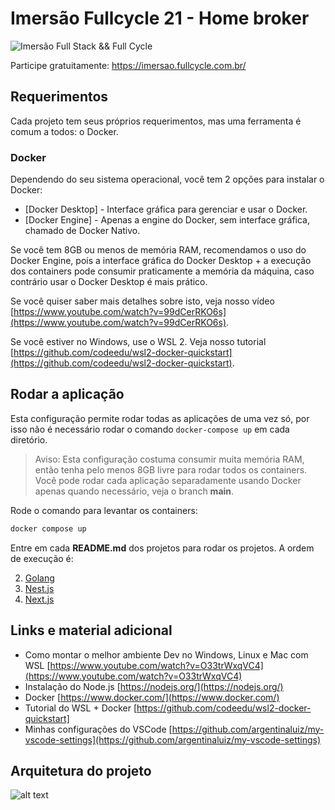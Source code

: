 # Imersão Fullcycle 21 - Home broker

![Imersão Full Stack && Full Cycle](https://events-fullcycle.s3.amazonaws.com/events-fullcycle/static/site/img/grupo_4417.png)

Participe gratuitamente: https://imersao.fullcycle.com.br/

## Requerimentos

Cada projeto tem seus próprios requerimentos, mas uma ferramenta é comum a todos: o Docker.

### Docker

Dependendo do seu sistema operacional, você tem 2 opções para instalar o Docker:

- [Docker Desktop] - Interface gráfica para gerenciar e usar o Docker.
- [Docker Engine] - Apenas a engine do Docker, sem interface gráfica, chamado de Docker Nativo.

Se você tem 8GB ou menos de memória RAM, recomendamos o uso do Docker Engine, pois a interface gráfica do Docker Desktop + a execução dos containers pode consumir praticamente a memória da máquina, caso contrário usar o Docker Desktop é mais prático.

Se você quiser saber mais detalhes sobre isto, veja nosso vídeo [https://www.youtube.com/watch?v=99dCerRKO6s](https://www.youtube.com/watch?v=99dCerRKO6s).

Se você estiver no Windows, use o WSL 2. Veja nosso tutorial [https://github.com/codeedu/wsl2-docker-quickstart](https://github.com/codeedu/wsl2-docker-quickstart).

## Rodar a aplicação

Esta configuração permite rodar todas as aplicações de uma vez só, por isso não é necessário rodar o comando `docker-compose up` em cada diretório.
> Aviso: Esta configuração costuma consumir muita memória RAM, então tenha pelo menos 8GB livre para rodar todos os containers. Você pode rodar cada aplicação separadamente usando Docker apenas quando necessário, veja o branch **main**.

Rode o comando para levantar os containers:

```bash
docker compose up
```

Entre em cada **README.md** dos projetos para rodar os projetos. A ordem de execução é:

2. [Golang](./go/README.md)
1. [Nest.js](./nestjs-api/README.md)
3. [Next.js](./next-frontend/README.md)


## Links e material adicional

* Como montar o melhor ambiente Dev no Windows, Linux e Mac com WSL [https://www.youtube.com/watch?v=O33trWxqVC4](https://www.youtube.com/watch?v=O33trWxqVC4)
* Instalação do Node.js [https://nodejs.org/](https://nodejs.org/)
* Docker [https://www.docker.com/](https://www.docker.com/)
* Tutorial do WSL + Docker [https://github.com/codeedu/wsl2-docker-quickstart]
* Minhas configurações do VSCode [https://github.com/argentinaluiz/my-vscode-settings](https://github.com/argentinaluiz/my-vscode-settings)

## Arquitetura do projeto

![alt text](./arquitetura_projeto.png)